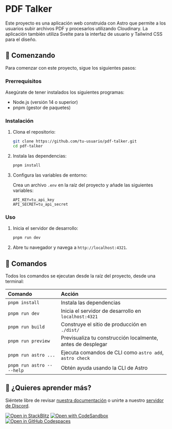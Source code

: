 # PDF Talker

Este proyecto es una aplicación web construida con Astro que permite a los usuarios subir archivos PDF y procesarlos utilizando Cloudinary. La aplicación también utiliza Svelte para la interfaz de usuario y Tailwind CSS para el diseño.

## 🚀 Comenzando

Para comenzar con este proyecto, sigue los siguientes pasos:

### Prerrequisitos

Asegúrate de tener instalados los siguientes programas:

- Node.js (versión 14 o superior)
- pnpm (gestor de paquetes)

### Instalación

1. Clona el repositorio:

   ```sh
   git clone https://github.com/tu-usuario/pdf-talker.git
   cd pdf-talker
   ```

2. Instala las dependencias:

   ```sh
   pnpm install
   ```

3. Configura las variables de entorno:

   Crea un archivo `.env` en la raíz del proyecto y añade las siguientes variables:

   ```env
   API_KEY=tu_api_key
   API_SECRET=tu_api_secret
   ```

### Uso

1. Inicia el servidor de desarrollo:

   ```sh
   pnpm run dev
   ```

2. Abre tu navegador y navega a `http://localhost:4321`.

## 🧞 Comandos

Todos los comandos se ejecutan desde la raíz del proyecto, desde una terminal:

| Comando                   | Acción                                           |
| :------------------------ | :----------------------------------------------- |
| `pnpm install`            | Instala las dependencias                         |
| `pnpm run dev`            | Inicia el servidor de desarrollo en `localhost:4321` |
| `pnpm run build`          | Construye el sitio de producción en `./dist/`    |
| `pnpm run preview`        | Previsualiza tu construcción localmente, antes de desplegar |
| `pnpm run astro ...`      | Ejecuta comandos de CLI como `astro add`, `astro check` |
| `pnpm run astro -- --help`| Obtén ayuda usando la CLI de Astro               |

## 👀 ¿Quieres aprender más?

Siéntete libre de revisar [nuestra documentación](https://docs.astro.build) o unirte a nuestro [servidor de Discord](https://astro.build/chat).

[![Open in StackBlitz](https://developer.stackblitz.com/img/open_in_stackblitz.svg)](https://stackblitz.com/github/withastro/astro/tree/latest/examples/basics)
[![Open with CodeSandbox](https://assets.codesandbox.io/github/button-edit-lime.svg)](https://codesandbox.io/p/sandbox/github/withastro/astro/tree/latest/examples/basics)
[![Open in GitHub Codespaces](https://github.com/codespaces/badge.svg)](https://codespaces.new/withastro/astro?devcontainer_path=.devcontainer/basics/devcontainer.json)
